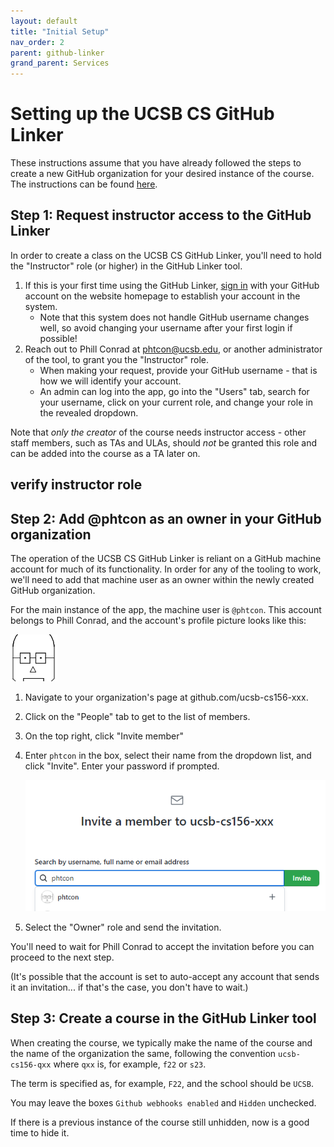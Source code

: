 ```yaml
---
layout: default
title: "Initial Setup"
nav_order: 2
parent: github-linker
grand_parent: Services
---
```


# Setting up the UCSB CS GitHub Linker

These instructions assume that you have already followed the steps to create a new GitHub organization for your desired instance of the course. The instructions can be found [here](../github/2-initial-setup.md).

## Step 1: Request instructor access to the GitHub Linker

In order to create a class on the UCSB CS GitHub Linker, you'll need to hold  the "Instructor" role (or higher) in the GitHub Linker tool. 

1. If this is your first time using the GitHub Linker, [sign in](https://ucsb-cs-github-linker.herokuapp.com/) with your GitHub account on the website homepage to establish your account in the system.
   * Note that this system does not handle GitHub username changes well, so avoid changing your username after your first login if possible!
2. Reach out to Phill Conrad at <phtcon@ucsb.edu>, or another administrator of the tool, to grant you the "Instructor" role. 
   * When making your request, provide your GitHub username - that is how we will identify your account.
   * An admin can log into the app, go into the "Users" tab, search for your username, click on your current role, and change your role in the revealed dropdown.

Note that *only the creator* of the course needs instructor access - other staff members, such as TAs and ULAs, should *not* be granted this role and can be added into the course as a TA later on.


## verify instructor role













## Step 2: Add @phtcon as an owner in your GitHub organization

The operation of the UCSB CS GitHub Linker is reliant on a GitHub machine account for much of its functionality. In order for any of the tooling to work, we'll need to add that machine user as an owner within the newly created GitHub organization.

For the main instance of the app, the machine user is `@phtcon`. This account belongs to Phill Conrad, and the account's profile picture looks like this:

![phtcon](../../images/services/github-linker/phtcon.png)

1. Navigate to your organization's page at github.com/ucsb-cs156-xxx.
2. Click on the "People" tab to get to the list of members.
3. On the top right, click "Invite member"
4. Enter `phtcon` in the box, select their name from the dropdown list, and click "Invite". Enter your password if prompted.

    ![Inviting phtcon](../../images/services/github-linker/invite-phtcon.PNG)

5. Select the "Owner" role and send the invitation.

You'll need to wait for Phill Conrad to accept the invitation before you can proceed to the next step.

(It's possible that the account is set to auto-accept any account that sends it an invitation... if that's the case, you don't have to wait.)

## Step 3: Create a course in the GitHub Linker tool

When creating the course, we typically make the name of the course and the name of the organization the same, following the convention `ucsb-cs156-qxx` where `qxx` is, for example, `f22` or `s23`.

The term is specified as, for example, `F22`, and the school should be `UCSB`.

You may leave the boxes `Github webhooks enabled`  and `Hidden` unchecked.

If there is a previous instance of the course still unhidden, now is a good time to hide it.

